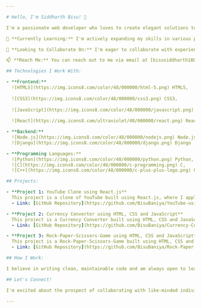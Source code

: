 ```yaml
---

# Hello, I'm Siddharth Bisu! 👋

I'm a passionate web developer who loves to create elegant solutions to complex problems. Welcome to my GitHub profile!

🌱 **Currently Learning:** I'm actively expanding my skills in various programming languages and technologies.

🤝 **Looking to Collaborate On:** I'm eager to collaborate with experienced senior programmers to learn and contribute to impactful projects.

📫 **Reach Me:** You can reach out to me via email at [bisusiddharth1806@gmail.com](mailto:bisusiddharth1806@gmail.com).

## Technologies I Work With:

- **Frontend:** 
  ![HTML5](https://img.icons8.com/color/48/000000/html-5.png) HTML5,
  
  ![CSS3](https://img.icons8.com/color/48/000000/css3.png) CSS3,
  
  ![JavaScript](https://img.icons8.com/color/48/000000/javascript.png) JavaScript,
  
  ![React](https://img.icons8.com/ultraviolet/40/000000/react.png) React.js

- **Backend:** 
  ![Node.js](https://img.icons8.com/color/48/000000/nodejs.png) Node.js,
  ![Django](https://img.icons8.com/color/48/000000/django.png) Django

- **Programming Languages:** 
  ![Python](https://img.icons8.com/color/48/000000/python.png) Python,
  ![C](https://img.icons8.com/color/48/000000/c-programming.png) C,
  ![C++](https://img.icons8.com/color/48/000000/c-plus-plus-logo.png) C++

## Projects:

- **Project 1: YouTube Clone using React.js**
  This project is a clone of YouTube built using React.js, where I applied my web development skills to create a functional replica of the popular video platform.
  - Link: [GitHub Repository](https://github.com/BisuBaniya/YouTube-using-react.github.io)

- **Project 2: Currency Converter using HTML, CSS and JavaScript**
  This project is a Currency Converter built using HTML, CSS and JavaScript, where I applied my web development skills to create a functional API using platform.
  - Link: [GitHub Repository](https://github.com/BisuBaniya/Currency-Converter)    

- **Project 3: Rock-Paper-Scissors-Game using HTML, CSS and JavaScript**
  This project is a Rock-Paper-Scissors-Game built using HTML, CSS and JavaScript, where I applied my web development skills to create a functional JavaScript platform.
  - Link: [GitHub Repository](https://github.com/BisuBaniya/Rock-Paper-Scissors-Game)    

## How I Work:

I believe in writing clean, maintainable code and am always open to learning new technologies. Collaboration and communication are key aspects of my development workflow.

## Let's Connect!

I'm excited about the prospect of collaborating with like-minded individuals. Feel free to reach out if you'd like to discuss web development, share ideas, or explore potential opportunities.

---
```


